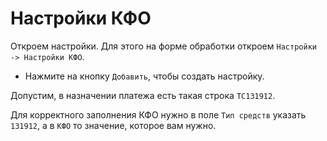 # Настройки КФО

Откроем настройки. Для этого на форме обработки откроем ``Настройки -> Настройки КФО``. 

* Нажмите на кнопку ``Добавить``, чтобы создать настройку. 

Допустим, в назначении платежа есть такая строка ``ТС131912``. 

Для корректного заполнения КФО нужно в поле ``Тип средств`` указать ``131912``, а в ``КФО`` то значение, которое вам нужно.